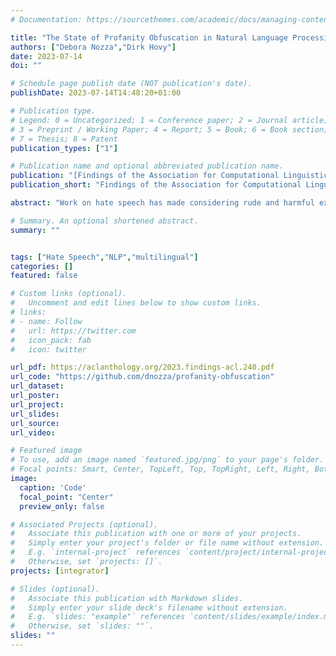 ```yaml
---
# Documentation: https://sourcethemes.com/academic/docs/managing-content/

title: "The State of Profanity Obfuscation in Natural Language Processing Scientific Publications"
authors: ["Debora Nozza","Dirk Hovy"]
date: 2023-07-14
doi: ""

# Schedule page publish date (NOT publication's date).
publishDate: 2023-07-14T14:48:20+01:00

# Publication type.
# Legend: 0 = Uncategorized; 1 = Conference paper; 2 = Journal article;
# 3 = Preprint / Working Paper; 4 = Report; 5 = Book; 6 = Book section;
# 7 = Thesis; 8 = Patent
publication_types: ["1"]

# Publication name and optional abbreviated publication name.
publication: "[Findings of the Association for Computational Linguistics: ACL 2023](https://2023.aclweb.org/)"
publication_short: "Findings of the Association for Computational Linguistics: ACL 2023"

abstract: "Work on hate speech has made considering rude and harmful examples in scientific publications inevitable. This situation raises various problems, such as whether or not to obscure profanities. While science must accurately disclose what it does, the unwarranted spread of hate speech can harm readers and increases its internet frequency. While maintaining publications’ professional appearance, obfuscating profanities makes it challenging to evaluate the content, especially for non-native speakers. Surveying 150 ACL papers, we discovered that obfuscation is usually used for English but not other languages, and even then, quite unevenly. We discuss the problems with obfuscation and suggest a multilingual community resource called PrOf with a Python module to standardize profanity obfuscation processes. We believe PrOf can help scientific publication policies to make hate speech work accessible and comparable, irrespective of language."

# Summary. An optional shortened abstract.
summary: ""


tags: ["Hate Speech","NLP","multilingual"]
categories: []
featured: false

# Custom links (optional).
#   Uncomment and edit lines below to show custom links.
# links:
# - name: Follow
#   url: https://twitter.com
#   icon_pack: fab
#   icon: twitter

url_pdf: https://aclanthology.org/2023.findings-acl.240.pdf
url_code: "https://github.com/dnozza/profanity-obfuscation"
url_dataset:
url_poster:
url_project:
url_slides:
url_source:
url_video:

# Featured image
# To use, add an image named `featured.jpg/png` to your page's folder.
# Focal points: Smart, Center, TopLeft, Top, TopRight, Left, Right, BottomLeft, Bottom, BottomRight.
image:
  caption: 'Code'
  focal_point: "Center"
  preview_only: false

# Associated Projects (optional).
#   Associate this publication with one or more of your projects.
#   Simply enter your project's folder or file name without extension.
#   E.g. `internal-project` references `content/project/internal-project/index.md`.
#   Otherwise, set `projects: []`.
projects: [integrator]

# Slides (optional).
#   Associate this publication with Markdown slides.
#   Simply enter your slide deck's filename without extension.
#   E.g. `slides: "example"` references `content/slides/example/index.md`.
#   Otherwise, set `slides: ""`.
slides: ""
---
```

